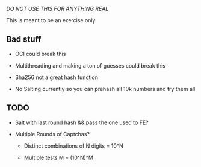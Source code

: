 *DO NOT USE THIS FOR ANYTHING REAL*



This is meant to be an exercise only


Bad stuff
---------

- OCI could break this

- Multithreading and making a ton of guesses could break this

- Sha256 not a great hash function

- No Salting currently so you can prehash all 10k numbers and try them all



TODO
----
- Salt with last round hash && pass the one used to FE?

- Multiple Rounds of Captchas?

    - Distinct combinations of N digits = 10^N

    - Multiple tests M = (10^N)^M

